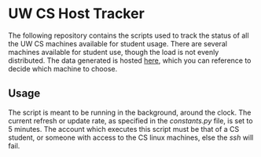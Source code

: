# UW CS Host Tracker
The following repository contains the scripts used to track the status of all the UW CS machines available for student usage.
There are several machines available for student use, though the load is not evenly distributed.
The data generated is hosted [here](http://csclub.uwaterloo.ca/~zfbharwa/uw_cs_host_tracker/), which you can reference to decide which machine to choose.

 ## Usage
 The script is meant to be running in the background, around the clock. The current refresh or update rate, as specified in the _constants.py_ file, 
 is set to 5 minutes. The account which executes this script must be that of a CS student, or someone with access to the CS linux machines, else the _ssh_ will fail.
